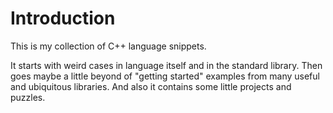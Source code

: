 # Introduction

This is my collection of C++ language snippets.

It starts with weird cases in language itself and in the standard library. Then goes maybe a little beyond of "getting started" examples from many useful and ubiquitous libraries. And also it contains some little projects and puzzles.

